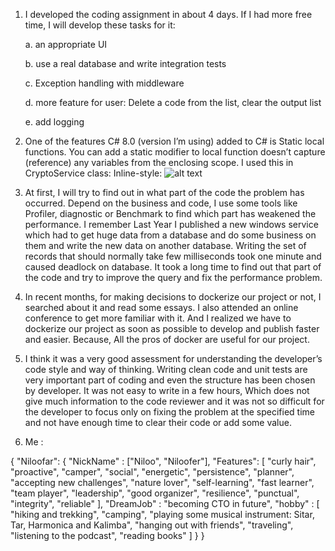 1.	I developed the coding assignment in about 4 days. If I had more free time, I will develop these tasks for it:

      a.	an appropriate UI 

     b.	use a real database and write integration tests

     c.	Exception handling with middleware 

    d.	more feature for user: Delete a code from the list, clear the output list

     e.	add logging 

2.	 One of the features C# 8.0 (version I’m using) added to C# is Static local functions. You can add a static modifier to local function doesn’t capture (reference) any variables from the enclosing scope. I used this in CryptoService class:
    Inline-style: 
![alt text](https://github.com/adam-p/markdown-here/raw/master/src/common/images/localStaticFunction.png "localStaticFunction")

3.	At first, I will try to find out in what part of the code the problem has occurred. Depend on the business and code, I use some tools like Profiler, diagnostic or Benchmark to find which part has weakened the performance. 
I remember Last Year I published a new windows service which had to get huge data from a database and do some business on them and write the new data on another database. Writing the set of records that should normally take few milliseconds took one minute and caused deadlock on database. It took a long time to find out that part of the code and try to improve the query and fix the performance problem.

4.	In recent months, for making decisions to dockerize our project or not, I searched about it and read some essays. I also attended an online conference to get more familiar with it. And I realized we have to dockerize our project as soon as possible to develop and publish faster and easier. Because, All the pros of docker are useful for our project.

5.	I think it was a very good assessment for understanding the developer’s code style and way of thinking. Writing clean code and unit tests are very important part of coding and even the structure has been chosen by developer. It was not easy to write in a few hours, Which does not give much information to the code reviewer and it was not so difficult for the developer to focus only on fixing the problem at the specified time and not have enough time to clear their code or add some value.

6.	Me :

{ 
"Niloofar": {
"NickName" : ["Niloo", "Niloofer"],
"Features": [
"curly hair",
"proactive",
"camper",
"social",
"energetic",
"persistence",
"planner",
"accepting new challenges",
"nature lover",
"self-learning",
"fast learner",
"team player",
"leadership",
"good organizer",
"resilience",
"punctual",
"integrity",
"reliable"
],
	"DreamJob" : "becoming CTO in future",
	"hobby" : [
		"hiking  and trekking",
		"camping",
		"playing some musical instrument: Sitar, Tar, Harmonica and Kalimba",
		"hanging out with friends",
		"traveling",
		"listening to the podcast",
		"reading books"
		]
}
}

